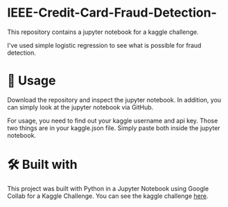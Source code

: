 # IEEE-Credit-Card-Fraud-Detection-

This repository contains a jupyter notebook for a kaggle challenge.

I've used simple logistic regression to see what is possible for fraud detection.

# 🔎 Usage
Download the repository and inspect the jupyter notebook. In addition, you can simply look at the jupyter notebook via GitHub.

For usage, you need to find out your kaggle username and api key. Those two things are in your kaggle.json file. Simply paste both inside the jupyter notebook.

# 🛠 Built with
This project was built with Python in a Jupyter Notebook using Google Collab for a Kaggle Challenge. You can see the kaggle challenge <a href="https://www.kaggle.com/c/ieee-fraud-detection">here</a>.
